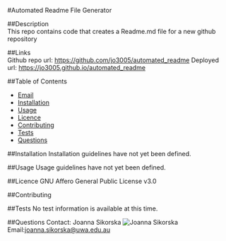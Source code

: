 
#Automated Readme File Generator 
 

##Description  
This repo contains code that creates a Readme.md file for a new github repository 

##Links  
Github repo url: https://github.com/jo3005/automated_readme
Deployed url: https://jo3005.github.io/automated_readme 
 
##Table of Contents  

 * [Email](#email)
 * [Installation](#installation)
 * [Usage](#usage)
 * [Licence](#licence)
 * [Contributing](#contributing)
 * [Tests](#tests)
 * [Questions](#questions) 

##Installation <a name="installation"></a>
Installation guidelines have not yet been defined. 

##Usage <a name="usage"></a>
Usage guidelines have not yet been defined. 

##Licence <a name="licence"></a>
GNU Affero General Public License v3.0 

##Contributing <a name="contributing"></a> 
 

##Tests <a name="tests"></a>
No test information is available at this time. 

##Questions <a name="questions"></a> 
Contact: Joanna Sikorska ![Joanna Sikorska](https://avatars0.githubusercontent.com/u/19179916?v=4=30x)
 Email:joanna.sikorska@uwa.edu.au 
